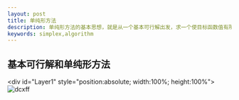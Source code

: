 ```yaml
---
layout: post
title: 单纯形方法
description: 单纯形方法的基本思想，就是从一个基本可行解出发，求一个使目标函数值有所改善的基本可行解。通过不断改进基本可行解，力图达到最优基本可行解
keywords: simplex,algorithm
---
```


基本可行解和单纯形方法
---------------

<div id="Layer1" style="position:absolute; width:100%; height:100%">
![dcxff](../../../static/images/dcxff.png)
</div>
